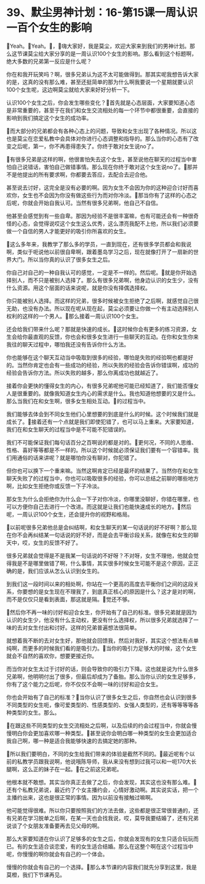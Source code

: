 # 39、默尘男神计划：16-第15课一周认识一百个女生的影响

🎼Yeah。🎼Yeah。🎼，🎼嗨大家好，我是莫尘，欢迎大家来到我们的男神计划。那么这节课莫尘给大家分享的是一周认识100个女生的影响。那么看到这个标题啊，绝大多数的兄弟第一反应是什么呢？

你在和我开玩笑吗？啊，很多兄弟认为这不太可能做得到。那其实呢我想告诉大家的是，这真的没有那么难，甚至还挺简单的那为什么啊我要说一个星期就要认识100个女生呢，这边啊莫尘就给大家来好好分析一下。

认识100个女生之后，你会发生哪些变化？🎼首先就是心态层面，大家要知道心态是非常重要的，甚至于在我们和女生交流相处的每一个环节中都很重要，会直接的影响到我们搞定这个女生的成功率。

🎼而大部分的兄弟都会有各种心态上的问题，导致和女生出现了各种情况。所以这也是莫尘在恋爱私教中会具体对你进行心态调整和指导的。那么当你的心态有了改变之后呢，第一，你不再患得患失了。你终于敢对女生说no了。

🎼有很多兄弟是这样的啊，他很害怕失去这个女生，甚至说他在聊天的过程当中害怕自己说错话，害怕自己做错事情。那么现在你终于敢对这个女生说no了。🎼那并不是他提出的所有要求啊，你都要去答应，去配合去迎合他。

甚至说去讨好，这完全是没有必要的啊。因为女生不会因为你的这种迎合讨好而喜欢你，女生也不会因为你没有做这些行为而对你冷淡。🎼那当你有了这样的心态之后呢，你就会开始自我认可。当然有很多兄弟啊，他自己不自信。

他甚至会感觉到有一些自卑。那因为经验不是很丰富嘛，也有可能还会有一种很奇怪的心态，会觉得说哎这个女生这么优秀，这么漂亮我配不上他，所以我们必须要做一个自信的男人才能更好的吸引你所喜欢的女生。

🎼这么多年来，我教学了那么多的学员，一直到现在，还有很多学员都会和我说啊，类似于呃说他以前很自卑啊，跟着墨岛学习之后，现在就像打开了一扇新的世界大门。所以当你真的认识了很多女生之后。

你自己对自己的一种自我认可的感觉，一定是不一样的。然后呢。🎼就是你开始选择别人，而不只是被别人选择了。那么有很多兄弟啊，他身边认识的女生少，没有什么资源。用这个层面的话来说呢，就是你没有择偶选择权。

你只能被别人选择。而这样的兄弟，很多时候被女生拒绝了之后啊，就感觉自己很无助，也没有办法。所以现在呢从现在起，莫尘必须要让你做一个有主动选择别人权利的这样的一个男人。🎼那么接着一周认识100个女生。

还会给我们带来什么呢？那就是快速的成长。🎼这时候你会有更多的练习资源，女生会给你最直观的反馈，你也会和很多女生进行一些聊天的互动。在你和女生你来我往的聊天过程中，哪怕我还没有告诉你什么方法。

你也能够在这个聊天互动当中吸取到很多的经验，哪怕是失败的经验啊也都是好的。当然你肯定也会有一些成功的经验，所以失败的经验会告诉你错误啊，成功的经验会告诉你方法。所以失败的越多，那么你离成功也就越近了。

接着你会更快的懂得女生的内心，有很多兄弟呢他可能已经知道了，我们能否懂女人是很重要的。就像我知道女生内心的需求是什么。我也知道他想要的又是什么。那么当我们在和女生啊，很多女生相处互动。🎼的过程当中。

我们能够去体会到不同女生他们心里想要的到底是什么的时候。这个时候我们就是成长了。🎼接着还有一个点就是我们即使犯错了，也可以马上重来。大家要知道，我们在和女生聊天的过程当中是不可能不犯错误的。

我们不可能保证我们每句话百分之百啊说的都是对的。🎼更何况，不同的人思维、性格、喜好等等都是不一样的。所以这个时候就必须保证我们要有一个容错率。我们用通俗的话来讲呢？就是哪怕你没有聊对，你犯错了。

但你也可以换下一个重来嘛。当然这啊肯定已经是最坏的结果了。当然你在和女生聊天失败了的过程当中，你也可以吸取很多的经验，你可以总结之前聊的哪些地方啊，比如女生拒绝你或反馈一下子冷淡。

那女生为什么会拒绝你为什么会一下子对你冷淡，你哪里没聊好，你错在哪里，也可以方便你自己去进行一个改进。而这就是让我们也能快速成长的地方。🎼然后呢，一周认识100个女生，还会提升你的视野和格局。

🎼以前呢很多兄弟他总是会纠结啊，和女生聊天的某一句话说的好不好啊？那么现在你不会再纠结某一句话说的好不好，而是会去平衡诊段关系，就像在和女生的聊天中，哎，女生的反馈不好了。

很多兄弟就会觉得是不是我某一句话说的不好呀？不对呀，女生不理他，他就会觉得我是不是哪里做错了啊，什么事情，其实很多时候女生可能不是这个原因，正正确的是，我们应该从怎么认识到女生的。

到我们这一段时间以来的相处啊，你站在一个更高的高度去平衡你们之间的这段关系，你要想的是女生现在不理我了，到底真正核心的原因是什么？这才是对的啊，而不是仅仅只是看到表面，那这就是隔。🎼觉还不够。

🎼然后你不再一味的讨好和迎合女生，你开始有了自己的标准。很多兄弟就是因为认识的女生少，他没有什么主动权，更没有什么选择权，所以很多兄弟就选择了一味的去对女生付出和讨好。这样的兄弟普遍想法很简单。

就想着我不断的去对女生好，那他就会回馈我，然后对我好，其实这个想法有点单纯啊，而更多的时候我们看的是吸引力。🎼当你的吸引力足够大的时候，这个女生就会不自然的喜欢你，想要更接近你。

而当你对女生太过于讨好的话，则会导致你的吸引力下降。这也就是说为什么很多兄弟啊，他明明付出了很多，但最后却成为了备胎。那么当你认识的女生足够多，你有了这个能力之后呢，你不仅仅不会啊一味的讨好和迎合女生。

你也会开始有了自己的标准？🎼当你认识了很多女生之后，你自然也会认识到很多不同类型的女生呃，像可爱类型的、性感类型的、女强人类型的，还有等等等等各种类型的女生。那么。

🎼在跟这些不同类型的女生交流相处之后啊，以及后续的约会过程当中，你就会慢慢明白你会更加喜欢哪一种类型。🎼甚至说你会明白哪一种类型的女生会更加适合我自己啊，哪一种是适合我能够快速的去搞定她的那种。

🎼所以我们要明白，不同的女生给我们带来的体验是截然不同的。🎼最近呢有个以前的私教学员跟我说啊，他说哦陈导师，我从来没有想到过我可以和一呃170大长腿啊，这么正的妹子在一起。🎼在之前这兄弟呢。

他根本就不敢想。其实当你真正去做了之后，你会发现，其实这也没有那么难。🎼还有个私教兄弟说，最近约了个女主播约会，心情好激动啊。其实说实话，把一个主播约出来，这也是很正常的事情。因为以前没有接触过嘛啊。

他可能觉得很难。所以你只要按照我们的方法去做，这些都是很正常很普通的，还有兄弟在学习脱单之后啊，在某一天也会找我说，哎，莫导我要结婚了，还有兄弟说谈了个女朋友准备要再去见父母的啊。

那么大家要知道在你认识了足够多的女生之后，你就会发现有的女生只适合玩玩而已。有的女生适合谈恋爱，有的女生适合结婚。那么在这整个啊在这个过程当中呢，你慢慢的啊你就会有自己的一个体会。

慢慢的你就会有自己的一个选择。🎼那么本节课的内容我们就先分享到这里，我是莫橙，我们下节课再见。